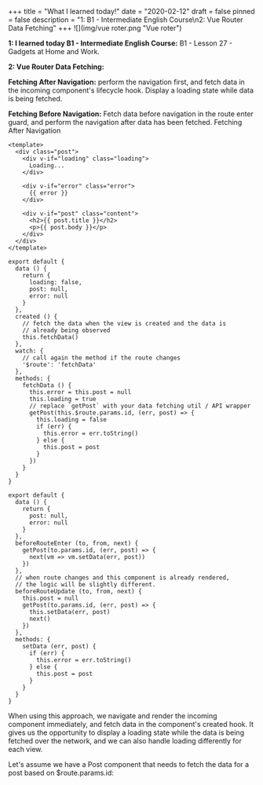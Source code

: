 +++
title = "What I learned today!"
date = "2020-02-12"
draft = false
pinned = false
description = "1: B1 - Intermediate English Course\n2: Vue Router Data Fetching"
+++
![](img/vue roter.png "Vue roter")

**1: I learned today  B1 - Intermediate English Course:** B1 - Lesson 27 - Gadgets at Home and Work.

**2: Vue Router Data Fetching:**

**Fetching After Navigation:** perform the navigation first, and fetch data in the incoming component's lifecycle hook. Display a loading state while data is being fetched.

**Fetching Before Navigation:** Fetch data before navigation in the route enter guard, and perform the navigation after data has been fetched. Fetching After Navigation

```
<template>
  <div class="post">
    <div v-if="loading" class="loading">
      Loading...
    </div>

    <div v-if="error" class="error">
      {{ error }}
    </div>

    <div v-if="post" class="content">
      <h2>{{ post.title }}</h2>
      <p>{{ post.body }}</p>
    </div>
  </div>
</template>
```

```
export default {
  data () {
    return {
      loading: false,
      post: null,
      error: null
    }
  },
  created () {
    // fetch the data when the view is created and the data is
    // already being observed
    this.fetchData()
  },
  watch: {
    // call again the method if the route changes
    '$route': 'fetchData'
  },
  methods: {
    fetchData () {
      this.error = this.post = null
      this.loading = true
      // replace `getPost` with your data fetching util / API wrapper
      getPost(this.$route.params.id, (err, post) => {
        this.loading = false
        if (err) {
          this.error = err.toString()
        } else {
          this.post = post
        }
      })
    }
  }
}
```

```
export default {
  data () {
    return {
      post: null,
      error: null
    }
  },
  beforeRouteEnter (to, from, next) {
    getPost(to.params.id, (err, post) => {
      next(vm => vm.setData(err, post))
    })
  },
  // when route changes and this component is already rendered,
  // the logic will be slightly different.
  beforeRouteUpdate (to, from, next) {
    this.post = null
    getPost(to.params.id, (err, post) => {
      this.setData(err, post)
      next()
    })
  },
  methods: {
    setData (err, post) {
      if (err) {
        this.error = err.toString()
      } else {
        this.post = post
      }
    }
  }
}
```

When using this approach, we navigate and render the incoming component immediately, and fetch data in the component's created hook. It gives us the opportunity to display a loading state while the data is being fetched over the network, and we can also handle loading differently for each view.

Let's assume we have a Post component that needs to fetch the data for a post based on $route.params.id:
